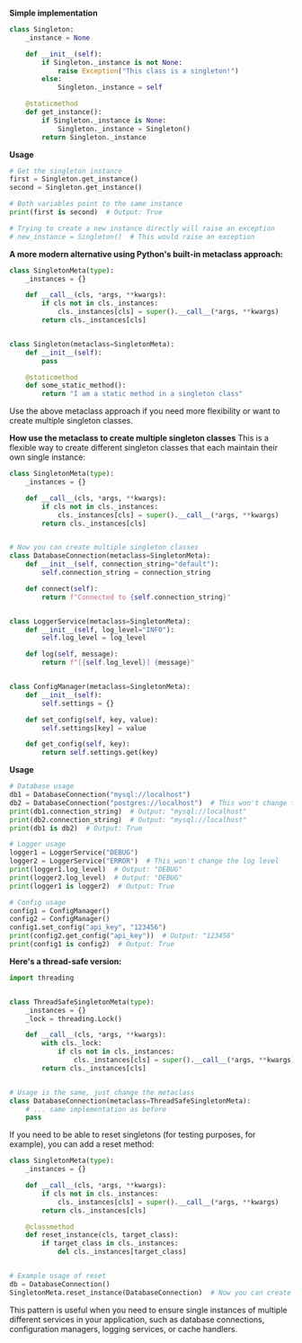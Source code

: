 **Simple implementation**

```python
class Singleton:
    _instance = None

    def __init__(self):
        if Singleton._instance is not None:
            raise Exception("This class is a singleton!")
        else:
            Singleton._instance = self

    @staticmethod
    def get_instance():
        if Singleton._instance is None:
            Singleton._instance = Singleton()
        return Singleton._instance
```

**Usage**

```python
# Get the singleton instance
first = Singleton.get_instance()
second = Singleton.get_instance()

# Both variables point to the same instance
print(first is second)  # Output: True

# Trying to create a new instance directly will raise an exception
# new_instance = Singleton()  # This would raise an exception
```

**A more modern alternative using Python's built-in metaclass approach:**

```python
class SingletonMeta(type):
    _instances = {}

    def __call__(cls, *args, **kwargs):
        if cls not in cls._instances:
            cls._instances[cls] = super().__call__(*args, **kwargs)
        return cls._instances[cls]


class Singleton(metaclass=SingletonMeta):
    def __init__(self):
        pass

    @staticmethod
    def some_static_method():
        return "I am a static method in a singleton class"
```

Use the above metaclass approach if you need more flexibility or want to create multiple singleton classes.

**How use the metaclass to create multiple singleton classes**
This is a flexible way to create different singleton classes that each maintain their own single instance:

```python
class SingletonMeta(type):
    _instances = {}

    def __call__(cls, *args, **kwargs):
        if cls not in cls._instances:
            cls._instances[cls] = super().__call__(*args, **kwargs)
        return cls._instances[cls]


# Now you can create multiple singleton classes
class DatabaseConnection(metaclass=SingletonMeta):
    def __init__(self, connection_string="default"):
        self.connection_string = connection_string

    def connect(self):
        return f"Connected to {self.connection_string}"


class LoggerService(metaclass=SingletonMeta):
    def __init__(self, log_level="INFO"):
        self.log_level = log_level

    def log(self, message):
        return f"[{self.log_level}] {message}"


class ConfigManager(metaclass=SingletonMeta):
    def __init__(self):
        self.settings = {}

    def set_config(self, key, value):
        self.settings[key] = value

    def get_config(self, key):
        return self.settings.get(key)
```

**Usage**

```python
# Database usage
db1 = DatabaseConnection("mysql://localhost")
db2 = DatabaseConnection("postgres://localhost")  # This won't change the connection string
print(db1.connection_string)  # Output: "mysql://localhost"
print(db2.connection_string)  # Output: "mysql://localhost"
print(db1 is db2)  # Output: True

# Logger usage
logger1 = LoggerService("DEBUG")
logger2 = LoggerService("ERROR")  # This won't change the log level
print(logger1.log_level)  # Output: "DEBUG"
print(logger2.log_level)  # Output: "DEBUG"
print(logger1 is logger2)  # Output: True

# Config usage
config1 = ConfigManager()
config2 = ConfigManager()
config1.set_config("api_key", "123456")
print(config2.get_config("api_key"))  # Output: "123456"
print(config1 is config2)  # Output: True
```



**Here's a thread-safe version:**

```python
import threading


class ThreadSafeSingletonMeta(type):
    _instances = {}
    _lock = threading.Lock()

    def __call__(cls, *args, **kwargs):
        with cls._lock:
            if cls not in cls._instances:
                cls._instances[cls] = super().__call__(*args, **kwargs)
        return cls._instances[cls]


# Usage is the same, just change the metaclass
class DatabaseConnection(metaclass=ThreadSafeSingletonMeta):
    # ... same implementation as before
    pass
```

If you need to be able to reset singletons (for testing purposes, for example), you can add a reset method:

```python
class SingletonMeta(type):
    _instances = {}

    def __call__(cls, *args, **kwargs):
        if cls not in cls._instances:
            cls._instances[cls] = super().__call__(*args, **kwargs)
        return cls._instances[cls]

    @classmethod
    def reset_instance(cls, target_class):
        if target_class in cls._instances:
            del cls._instances[target_class]


# Example usage of reset
db = DatabaseConnection()
SingletonMeta.reset_instance(DatabaseConnection)  # Now you can create a new instance
```

This pattern is  useful when you need to ensure single instances of multiple different services in your
application, such as database connections, configuration managers, logging services, or cache handlers.